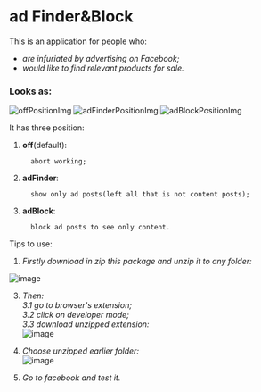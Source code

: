 # ad Finder&Block

This is an application for people who:
* *are infuriated by advertising on Facebook;*
* *would like to find relevant products for sale.*

### Looks as:

![offPositionImg](https://user-images.githubusercontent.com/58307006/111538722-b3a83200-8775-11eb-84b4-e761d54bc693.png)
![adFinderPositionImg](https://user-images.githubusercontent.com/58307006/111534452-ac325a00-8770-11eb-9cda-0aadc17cf3bc.png)
![adBlockPositionImg](https://user-images.githubusercontent.com/58307006/111534496-b8b6b280-8770-11eb-8b84-2d7b965d95f2.png)  

It has three position: 
1. **off**(default):

         abort working;
2. **adFinder**: 

         show only ad posts(left all that is not content posts);
3. **adBlock**: 

         block ad posts to see only content.

Tips to use:

1. *Firstly download in zip this package and unzip it to any folder:*  

![image](https://user-images.githubusercontent.com/58307006/111536228-a6d60f00-8772-11eb-9b30-7a56b1570b86.png)  
 
3. *Then:  
  3.1 go to browser's extension;  
  3.2 click on developer mode;  
  3.3 download unzipped extension:*  
![image](https://user-images.githubusercontent.com/58307006/111536637-2a8ffb80-8773-11eb-9830-22b453438e66.png)  

4. *Choose unzipped earlier folder:*  
![image](https://user-images.githubusercontent.com/58307006/111537551-42b44a80-8774-11eb-8f4c-814f3892e15c.png)  
5. *Go to facebook and test it.*

